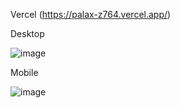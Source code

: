 Vercel (https://palax-z764.vercel.app/)

Desktop

![image](https://user-images.githubusercontent.com/104845829/216817106-5a0649cf-87c8-4871-a438-944e573145fe.png)

Mobile

![image](https://user-images.githubusercontent.com/104845829/216817173-ee9b2974-2a1f-4697-9487-1dc7b0263461.png)
